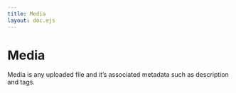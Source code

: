 ```yaml
---
title: Media
layout: doc.ejs
---
```

# Media

Media is any uploaded file and it’s associated metadata such as description and tags.
